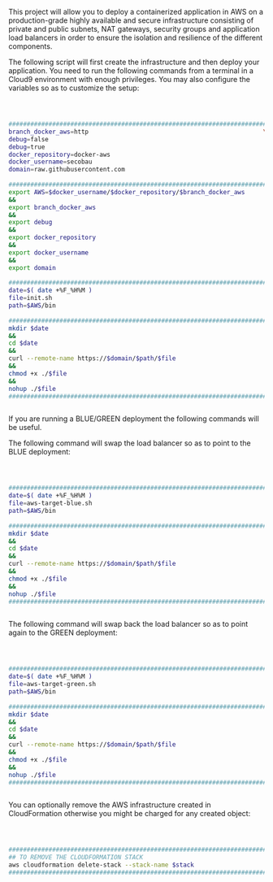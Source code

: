 This project will allow you to deploy a containerized application in AWS on a production-grade highly available and secure infrastructure consisting of private and public subnets, NAT gateways, security groups and application load balancers in order to ensure the isolation and resilience of the different components.


The following script will first create the infrastructure and then deploy your application. You need to run the following commands from a terminal in a Cloud9 environment with enough privileges.
You may also configure the variables so as to customize the setup:


```BASH



#########################################################################
branch_docker_aws=http                                                \
debug=false                                                             \
debug=true                                                              \
docker_repository=docker-aws                                            \
docker_username=secobau                                                 \
domain=raw.githubusercontent.com                                        \
                                                                        ;
#########################################################################
export AWS=$docker_username/$docker_repository/$branch_docker_aws       \
&&                                                                      \
export branch_docker_aws                                                \
&&                                                                      \
export debug                                                            \
&&                                                                      \
export docker_repository                                                \
&&                                                                      \
export docker_username                                                  \
&&                                                                      \
export domain                                                           \
                                                                        ;
#########################################################################
date=$( date +%F_%H%M )                                                 \
file=init.sh                                                            \
path=$AWS/bin                                                           \
                                                                        ;
#########################################################################
mkdir $date                                                             \
&&                                                                      \
cd $date                                                                \
&&                                                                      \
curl --remote-name https://$domain/$path/$file                          \
&&                                                                      \
chmod +x ./$file                                                        \
&&                                                                      \
nohup ./$file                                                           &
#########################################################################



```


If you are running a BLUE/GREEN deployment the following commands will be useful.


The following command will swap the load balancer so as to point to the BLUE deployment:
```BASH



#########################################################################
date=$( date +%F_%H%M )                                                 \
file=aws-target-blue.sh                                                 \
path=$AWS/bin                                                           \
                                                                        ;
#########################################################################
mkdir $date                                                             \
&&                                                                      \
cd $date                                                                \
&&                                                                      \
curl --remote-name https://$domain/$path/$file                          \
&&                                                                      \
chmod +x ./$file                                                        \
&&                                                                      \
nohup ./$file                                                           &
#########################################################################



```


The following command will swap back the load balancer so as to point again to the GREEN deployment:


```BASH



#########################################################################
date=$( date +%F_%H%M )                                                 \
file=aws-target-green.sh                                                \
path=$AWS/bin                                                           \
                                                                        ;
#########################################################################
mkdir $date                                                             \
&&                                                                      \
cd $date                                                                \
&&                                                                      \
curl --remote-name https://$domain/$path/$file                          \
&&                                                                      \
chmod +x ./$file                                                        \
&&                                                                      \
nohup ./$file                                                           &
#########################################################################



```


You can optionally remove the AWS infrastructure created in CloudFormation otherwise you might be charged for any created object:


```BASH



#########################################################################
## TO REMOVE THE CLOUDFORMATION STACK                                   #
aws cloudformation delete-stack --stack-name $stack                     ;
#########################################################################



```




